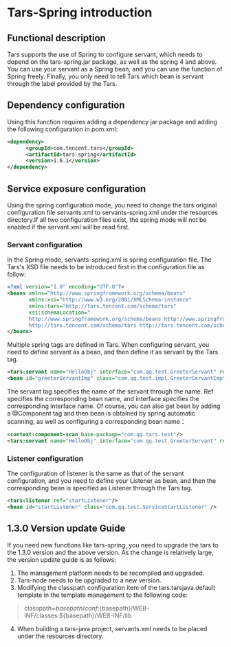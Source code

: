 # Tars-Spring introduction

## Functional description

Tars supports the use of Spring to configure servant, which needs to depend on the tars-spring.jar package, as well as the spring 4 and above. You can use your servant as a Spring bean, and you can use the function of Spring freely. Finally, you only need to tell Tars which bean is servant through the label provided by the Tars.

## Dependency configuration

Using this function requires adding a dependency jar package and adding the following configuration in pom.xml:

```xml
<dependency>
      <groupId>com.tencent.tars</groupId>
      <artifactId>tars-spring</artifactId>
      <version>1.6.1</version>
</dependency>
```

## Service exposure configuration

Using the spring configuration mode, you need to change the tars original configuration file servants.xml to servants-spring.xml under the resources directory.If all two configuration files exist, the spring mode will not be enabled if the servant.xml will be read first.

### Servant configuration

In the Spring mode, servants-spring.xml is spring configuration file. The Tars's XSD file needs to be introduced first in the configuration file as follow:

```xml
<?xml version="1.0" encoding="UTF-8"?>
<beans xmlns="http://www.springframework.org/schema/beans"
       xmlns:xsi="http://www.w3.org/2001/XMLSchema-instance"
       xmlns:tars="http://tars.tencent.com/schema/tars"
       xsi:schemaLocation="
       http://www.springframework.org/schema/beans http://www.springframework.org/schema/beans/spring-beans-4.0.xsd
       http://tars.tencent.com/schema/tars http://tars.tencent.com/schema/tars/tars.xsd">
</beans>
```

Multiple spring tags are defined in Tars. When configuring servant, you need to define servant as a bean, and then define it as servant by  the Tars tag.

```xml
<tars:servant name="HelloObj" interface="com.qq.test.GreeterServant" ref="greeterServantImp"/>
<bean id="greeterServantImp" class="com.qq.test.impl.GreeterServantImp" />
```

The servant tag specifies the name of the servant through the name. Ref specifies the corresponding bean name, and interface specifies the corresponding interface name. Of course, you can also get bean by adding a @Component tag and then bean is obtained by spring automatic scanning, as well as configuring a corresponding bean name：

```xml
<context:component-scan base-package="com.qq.tars.test"/>
<tars:servant name="HelloObj" interface="com.qq.test.GreeterServant" ref="greeterServantImp"/>
```

### Listener configuration

The configuration of listener is the same as that of the servant configuration, and you need to define your Listener as bean, and then the corresponding bean is specified as Listener through the Tars tag.

```xml
<tars:listener ref="startListener"/>
<bean id="startListener" class="com.qq.test.ServiceStartListener" />
```
## 1.3.0 Version update Guide

If you need new functions like tars-spring, you need to upgrade the tars to the 1.3.0 version and the above version. As the change is relatively large, the version update guide is as follows:
1. The management platform needs to be recompiled and upgraded.
2. Tars-node needs to be upgraded to a new version.
3. Modifying the classpath configuration item of the tars.tarsjava.default template in the template management to the following code:
> classpath=${basepath}/conf:${basepath}/WEB-INF/classes:${basepath}/WEB-INF/lib
4. When building a tars-java project, servants.xml needs to be placed under the resources directory.
